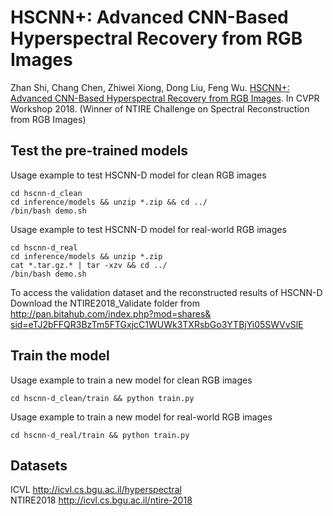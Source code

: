 HSCNN+: Advanced CNN-Based Hyperspectral Recovery from RGB Images
====
Zhan Shi, Chang Chen, Zhiwei Xiong, Dong Liu, Feng Wu. [HSCNN+: Advanced CNN-Based Hyperspectral Recovery from RGB Images](http://openaccess.thecvf.com/content_cvpr_2018_workshops/papers/w13/Shi_HSCNN_Advanced_CNN-Based_CVPR_2018_paper.pdf). In CVPR Workshop 2018. (Winner of NTIRE Challenge on Spectral Reconstruction from RGB Images) <br/>

## Test the pre-trained models
Usage example to test HSCNN-D model for clean RGB images <br/>
```
cd hscnn-d_clean
cd inference/models && unzip *.zip && cd ../
/bin/bash demo.sh
```
Usage example to test HSCNN-D model for real-world RGB images <br/>
```
cd hscnn-d_real
cd inference/models && unzip *.zip
cat *.tar.gz.* | tar -xzv && cd ../
/bin/bash demo.sh
```
To access the validation dataset and the reconstructed results of HSCNN-D <br/>
Download the NTIRE2018_Validate folder from <br/>
[http://pan.bitahub.com/index.php?mod=shares& <br/>
sid=eTJ2bFFQR3BzTm5FTGxjcC1WUWk3TXRsbGo3YTBjYi05SWVvSlE](http://pan.bitahub.com/index.php?mod=shares&sid=eTJ2bFFQR3BzTm5FTGxjcC1WUWk3TXRsbGo3YTBjYi05SWVvSlE)

## Train the model
Usage example to train a new model for clean RGB images <br/>
```
cd hscnn-d_clean/train && python train.py
```
Usage example to train a new model for real-world RGB images <br/>
```
cd hscnn-d_real/train && python train.py
```

## Datasets
ICVL http://icvl.cs.bgu.ac.il/hyperspectral <br/>
NTIRE2018 http://icvl.cs.bgu.ac.il/ntire-2018
